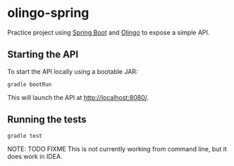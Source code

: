 # olingo-spring

Practice project using [Spring Boot](http://spring.io/projects/spring-boot) and [Olingo](https://olingo.apache.org/) to
expose a simple API.

## Starting the API

To start the API locally using a bootable JAR:

```
gradle bootRun
```

This will launch the API at [http://localhost:8080/](http://localhost:8080/).

## Running the tests

```
gradle test
```

NOTE: TODO FIXME This is not currently working from command line, but it does work in IDEA.
